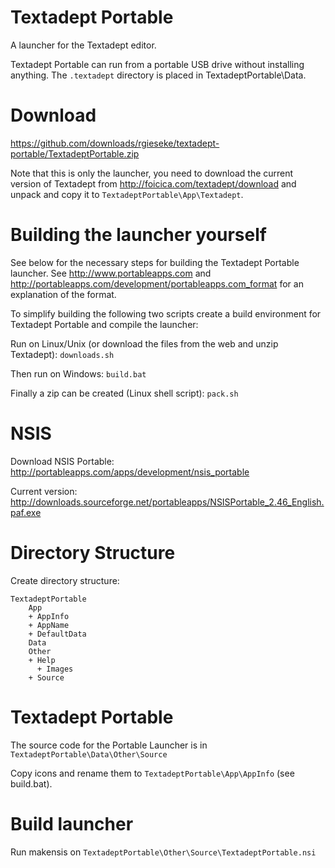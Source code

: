 Textadept Portable
==================

A launcher for the Textadept editor.

Textadept Portable can run from a portable USB
drive without installing anything.
The `.textadept` directory is placed in TextadeptPortable\Data.

Download
========
<https://github.com/downloads/rgieseke/textadept-portable/TextadeptPortable.zip>

Note that this is only the launcher, you need to download the current
version of Textadept from <http://foicica.com/textadept/download> and
unpack and copy it to `TextadeptPortable\App\Textadept`.

Building the launcher yourself
==============================

See below for the necessary steps for building the Textadept Portable launcher.
See <http://www.portableapps.com> and
<http://portableapps.com/development/portableapps.com_format> for an
explanation of the format.

To simplify building the following two scripts create a build environment
for Textadept Portable and compile the launcher:

Run on Linux/Unix (or download the files from the web and unzip Textadept):
`downloads.sh`

Then run on Windows:
`build.bat`

Finally a zip can be created (Linux shell script):
`pack.sh`

NSIS
====
Download NSIS Portable:
<http://portableapps.com/apps/development/nsis_portable>

Current version:
<http://downloads.sourceforge.net/portableapps/NSISPortable_2.46_English.paf.exe>

Directory Structure
===================
Create directory structure:

    TextadeptPortable
        App
        + AppInfo
        + AppName
        + DefaultData
        Data
        Other
        + Help
          + Images
        + Source

Textadept Portable
==================
The source code for the Portable Launcher is in
`TextadeptPortable\Data\Other\Source`

Copy icons and rename them to `TextadeptPortable\App\AppInfo` (see build.bat).

Build launcher
==============
Run makensis on `TextadeptPortable\Other\Source\TextadeptPortable.nsi`
